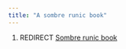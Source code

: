 ```yaml
---
title: "A sombre runic book"
---
```


1.  REDIRECT [Sombre runic book](Sombre_runic_book "wikilink")